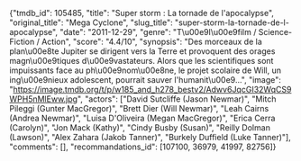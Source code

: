 {"tmdb_id": 105485, "title": "Super storm : La tornade de l'apocalypse", "original_title": "Mega Cyclone", "slug_title": "super-storm-la-tornade-de-l-apocalypse", "date": "2011-12-29", "genre": "T\u00e9l\u00e9film / Science-Fiction / Action", "score": "4.4/10", "synopsis": "Des morceaux de la plan\u00e8te Jupiter se dirigent vers la Terre et provoquent des orages magn\u00e9tiques d\u00e9vastateurs. Alors que les scientifiques sont impuissants face au ph\u00e9nom\u00e8ne, le projet scolaire de Will, un ing\u00e9nieux adolescent, pourrait sauver l'humanit\u00e9...", "image": "https://image.tmdb.org/t/p/w185_and_h278_bestv2/Adwv6JqcGI32WqCS9WPH5nMlEww.jpg", "actors": ["David Sutcliffe (Jason Newmar)", "Mitch Pileggi (Gunter MacGregor)", "Brett Dier (Will Newmar)", "Leah Cairns (Andrea Newmar)", "Luisa D'Oliveira (Megan MacGregor)", "Erica Cerra (Carolyn)", "Jon Mack (Kathy)", "Cindy Busby (Susan)", "Reilly Dolman (Lawson)", "Alex Zahara (Jakob Tanner)", "Burkely Duffield (Luke Tanner)"], "comments": [], "recommandations_id": [107100, 36979, 41997, 82756]}